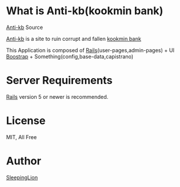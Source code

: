 # What is Anti-kb(kookmin bank)

[Anti-kb](http://www.anti-kb.site) Source

[Anti-kb](http://www.anti-kb.site) is a site to ruin corrupt and fallen [kookmin bank](https://www.kbstar.com/)

This Application is composed of [Rails](http://rubyonrails.org/)(user-pages,admin-pages) + UI [Boostrap](http://getbootstrap.com) + Something(config,base-data,capistrano)

# Server Requirements

[Rails](http://rubyonrails.org/) version 5 or newer is recommended.

# License

MIT, All Free

# Author

[SleepingLion](http://www.sleepinglion.pe.kr)
